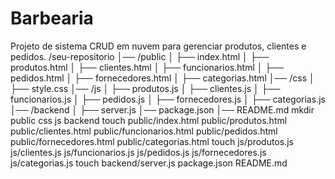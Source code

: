 # Barbearia
Projeto de sistema CRUD em nuvem para gerenciar produtos, clientes e pedidos.
/seu-repositorio
│── /public
│   ├── index.html
│   ├── produtos.html
│   ├── clientes.html
│   ├── funcionarios.html
│   ├── pedidos.html
│   ├── fornecedores.html
│   ├── categorias.html
│── /css
│   ├── style.css
│── /js
│   ├── produtos.js
│   ├── clientes.js
│   ├── funcionarios.js
│   ├── pedidos.js
│   ├── fornecedores.js
│   ├── categorias.js
│── /backend
│   ├── server.js
│── package.json
│── README.md
mkdir public css js backend
touch public/index.html public/produtos.html public/clientes.html public/funcionarios.html public/pedidos.html public/fornecedores.html public/categorias.html
touch js/produtos.js js/clientes.js js/funcionarios.js js/pedidos.js js/fornecedores.js js/categorias.js
touch backend/server.js package.json README.md
